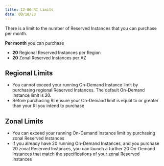 ```yaml
---
title: 12-06 RI Limits
date: 08/10/23
---
```


There is a limit to the number of Reserved Instances that you can purchase per month.

**Per month** you can purchase

* **20** Regional Reserved Instances per Region
* **20** Zonal Reserved Instances per AZ

## **Regional Limits**

* You cannot exceed your running On-Demand Instance limit by purchasing regional Reserved Instances. The default On-Demand Instance limit is 20.
* Before purchasing RI ensure your On-Demand limit is equal to or greater than your RI you intend to purchase

## **Zonal Limits**

* You can exceed your running On-Demand Instance limit by purchasing zonal Reserved Instances
* If you already have 20 running On-Demand Instances, and you purchase 20 zonal Reserved Instances, you can launch a further 20 On-Demand Instances that match the specifications of your zonal Reserved Instances
